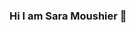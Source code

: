 ### Hi I am Sara Moushier 👋

<!--
**Sara-Moushier/Sara-Moushier** is a ✨ _special_ ✨ repository because its `README.md` (this file) appears on your GitHub profile.

Here are some ideas to get you started:

- 🔭 I’m currently working on ...
- 🌱 I’m currently learning flutter and testing teqniques
- 👯 I’m looking to collaborate on ...
- 🤔 I’m looking for help with ...
- 💬 Ask me about ...
- 📫 How to reach me: saramoushier@gmail.com
- 😄 Pronouns: ...
- ⚡ Fun fact: ...
-->
